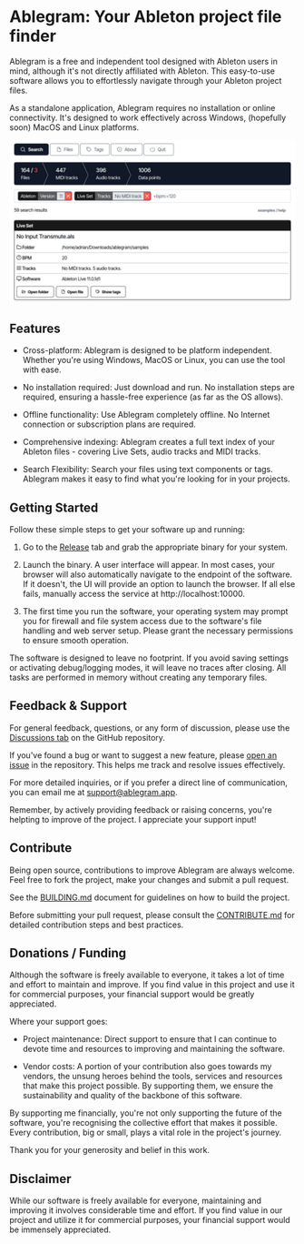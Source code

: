 # Ablegram: Your Ableton project file finder

Ablegram is a free and independent tool designed with Ableton users in mind, although it's not directly affiliated with Ableton. This easy-to-use software allows you to effortlessly navigate through your Ableton project files.

As a standalone application, Ablegram requires no installation or online connectivity. It's designed to work effectively across Windows, (hopefully soon) MacOS and Linux platforms.

![Screenshot of the search result view](docs/media/screenshot.jpg "Screenshot of the search result view")

## Features

- Cross-platform: Ablegram is designed to be platform independent. Whether you're using Windows, MacOS or Linux, you can use the tool with ease.

- No installation required: Just download and run. No installation steps are required, ensuring a hassle-free experience (as far as the OS allows).

- Offline functionality: Use Ablegram completely offline. No Internet connection or subscription plans are required.

- Comprehensive indexing: Ablegram creates a full text index of your Ableton files - covering Live Sets, audio tracks and MIDI tracks.

- Search Flexibility: Search your files using text components or tags. Ablegram makes it easy to find what you're looking for in your projects.

## Getting Started

Follow these simple steps to get your software up and running:

1. Go to the [Release](https://github.com/adrianrudnik/ablegram/releases) tab and grab the appropriate binary for your system.

2. Launch the binary. A user interface will appear. In most cases, your browser will also automatically navigate to the endpoint of the software. If it doesn't, the UI will provide an option to launch the browser. If all else fails, manually access the service at http://localhost:10000.

3. The first time you run the software, your operating system may prompt you for firewall and file system access due to the software's file handling and web server setup. Please grant the necessary permissions to ensure smooth operation.

The software is designed to leave no footprint. If you avoid saving settings or activating debug/logging modes, it will leave no traces after closing. All tasks are performed in memory without creating any temporary files.

## Feedback & Support

For general feedback, questions, or any form of discussion, please use the [Discussions tab](https://github.com/adrianrudnik/ablegram/discussions) on the GitHub repository.

If you've found a bug or want to suggest a new feature, please [open an issue](https://github.com/adrianrudnik/ablegram/issues) in the repository. This helps me track and resolve issues effectively.

For more detailed inquiries, or if you prefer a direct line of communication, you can email me at [support@ablegram.app](mailto:support@ablegram.app).

Remember, by actively providing feedback or raising concerns, you're helpting to improve of the project. I appreciate your support input!

## Contribute

Being open source, contributions to improve Ablegram are always welcome. Feel free to fork the project, make your changes and submit a pull request.

See the [BUILDING.md](docs/BUILDING.md) document for guidelines on how to build the project.

Before submitting your pull request, please consult the [CONTRIBUTE.md](docs/CONTRIBUTE.md) for detailed contribution steps and best practices.

## Donations / Funding

Although the software is freely available to everyone, it takes a lot of time and effort to maintain and improve. If you find value in this project and use it for commercial purposes, your financial support would be greatly appreciated.

Where your support goes:

- Project maintenance: Direct support to ensure that I can continue to devote time and resources to improving and maintaining the software.

- Vendor costs: A portion of your contribution also goes towards my vendors, the unsung heroes behind the tools, services and resources that make this project possible. By supporting them, we ensure the sustainability and quality of the backbone of this software.

By supporting me financially, you're not only supporting the future of the software, you're recognising the collective effort that makes it possible. Every contribution, big or small, plays a vital role in the project's journey. 

Thank you for your generosity and belief in this work.

## Disclaimer

While our software is freely available for everyone, maintaining and improving it involves considerable time and effort. If you find value in our project and utilize it for commercial purposes, your financial support would be immensely appreciated.
